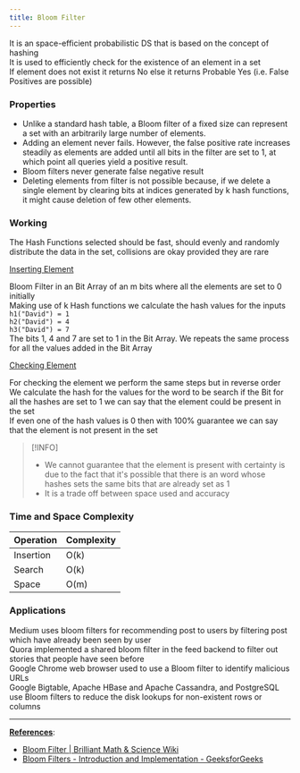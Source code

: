 ```yaml
---
title: Bloom Filter
---
```


It is an space-efficient probabilistic DS that is based on the concept of hashing  
It is used to efficiently check for the existence of an element in a set  
If element does not exist it returns No else it returns Probable Yes (i.e. False Positives are possible)

### Properties

* Unlike a standard hash table, a Bloom filter of a fixed size can represent a set with an arbitrarily large number of elements.
* Adding an element never fails. However, the false positive rate increases steadily as elements are added until all bits in the filter are set to 1, at which point all queries yield a positive result.
* Bloom filters never generate false negative result
* Deleting elements from filter is not possible because, if we delete a single element by clearing bits at indices generated by k hash functions, it might cause deletion of few other elements.

### Working

The Hash Functions selected should be fast, should evenly and randomly distribute the data in the set, collisions are okay provided they are rare

<u>Inserting Element</u>
  
Bloom Filter in an Bit Array of an m bits where all the elements are set to 0 initially  
Making use of k Hash functions we calculate the hash values for the inputs  
`h1("David") = 1`  
`h2("David") = 4`  
`h3("David") = 7`  
The bits 1, 4 and 7 are set to 1 in the Bit Array. We repeats the same process for all the values added in the Bit Array

<u>Checking Element</u>
  
For checking the element we perform the same steps but in reverse order  
We calculate the hash for the values for the word to be search if the Bit for all the hashes are set to 1 we can say that the element could be present in the set  
If even one of the hash values is 0 then with 100% guarantee we can say that the element is not present in the set

 > [!INFO]
 > * We cannot guarantee that the element is present with certainty is due to the fact that it's possible that there is an word whose hashes sets the same bits that are already set as 1
 > * It is a trade off between space used and accuracy

### Time and Space Complexity

|Operation|Complexity|
|---------|----------|
|Insertion|O(k)|
|Search|O(k)|
|Space|O(m)|

### Applications

Medium uses bloom filters for recommending post to users by filtering post which have already been seen by user  
Quora implemented a shared bloom filter in the feed backend to filter out stories that people have seen before  
Google Chrome web browser used to use a Bloom filter to identify malicious URLs  
Google Bigtable, Apache HBase and Apache Cassandra, and PostgreSQL use Bloom filters to reduce the disk lookups for non-existent rows or columns

---

**<u>References</u>**:

* [Bloom Filter | Brilliant Math & Science Wiki](https://brilliant.org/wiki/bloom-filter/)
* [Bloom Filters - Introduction and Implementation - GeeksforGeeks](https://www.geeksforgeeks.org/bloom-filters-introduction-and-python-implementation/)